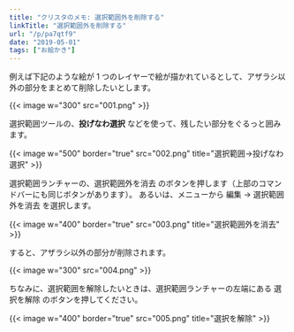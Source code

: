 ```yaml
---
title: "クリスタのメモ: 選択範囲外を削除する"
linkTitle: "選択範囲外を削除する"
url: "/p/pa7qtf9"
date: "2019-05-01"
tags: ["お絵かき"]
---
```


例えば下記のような絵が 1 つのレイヤーで絵が描かれているとして、アザラシ以外の部分をまとめて削除したいとします。

{{< image w="300" src="001.png" >}}

選択範囲ツールの、**投げなわ選択** などを使って、残したい部分をぐるっと囲みます。

{{< image w="500" border="true" src="002.png" title="選択範囲→投げなわ選択" >}}

選択範囲ランチャーの、<samp>選択範囲外を消去</samp> のボタンを押します（上部のコマンドバーにも同じボタンがあります）。
あるいは、メニューから <samp>編集</samp> → <samp>選択範囲外を消去</samp> を選択します。

{{< image w="400" border="true" src="003.png" title="選択範囲外を消去" >}}

すると、アザラシ以外の部分が削除されます。

{{< image w="300" src="004.png" >}}

ちなみに、選択範囲を解除したいときは、選択範囲ランチャーの左端にある <samp>選択を解除</samp> のボタンを押してください。

{{< image w="400" border="true" src="005.png" title="選択を解除" >}}

